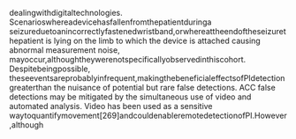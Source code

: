 dealingwithdigitaltechnologies. Scenarioswhereadevicehasfallenfromthepatientduringa
seizureduetoanincorrectlyfastenedwristband,orwhereattheendoftheseizurethepatient
is lying on the limb to which the device is attached causing abnormal measurement noise,
mayoccur,althoughtheywerenotspecificallyobservedinthiscohort. Despitebeingpossible,
theseeventsareprobablyinfrequent,makingthebeneficialeffectsofPIdetectiongreaterthan
the nuisance of potential but rare false detections. ACC false detections may be mitigated by
the simultaneous use of video and automated analysis. Video has been used as a sensitive
waytoquantifymovement[269]andcouldenableremotedetectionofPI.However,although